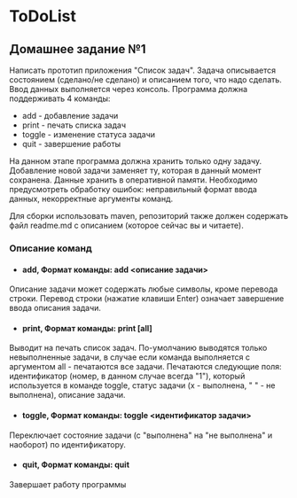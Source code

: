 # ToDoList

## Домашнее задание №1
Написать прототип приложения "Список задач". Задача описывается состоянием (сделано/не сделано) и описанием того, что надо сделать.
Ввод данных выполняется через консоль. Программа должна поддерживать 4 команды:
- add - добавление задачи
- print - печать списка задач
- toggle - изменение статуса задачи
- quit - завершение работы

На данном этапе программа должна хранить только одну задачу. Добавление новой задачи заменяет ту, которая в данный момент сохранена. 
Данные хранить в оперативной памяти. Необходимо предусмотреть обработку ошибок: неправильный формат ввода данных, некорректные аргументы команд.

Для сборки использовать maven, репозиторий также должен содержать файл readme.md с описанием (которое сейчас вы и читаете).

### Описание команд

- #### add, Формат команды: add <описание задачи>

Описание задачи может содержать любые символы, кроме перевода строки.
Перевод строки (нажатие клавиши Enter) означает завершение ввода описания задачи.

- #### print, Формат команды: print [all]

Выводит на печать список задач. 
По-умолчанию выводятся только невыполненные задачи, в случае если команда выполняется с аргументом all - печатаются все задачи.
Печатаются следующие поля: идентификатор (номер, в данном случае всегда "1"), который используется в команде toggle,
статус задачи (x - выполнена, " " - не выполнена), описание задачи.

- #### toggle, Формат команды: toggle <идентификатор задачи>

Переключает состояние задачи (с "выполнена" на "не выполнена" и наоборот) по идентификатору. 

- #### quit, Формат команды: quit

Завершает работу программы
